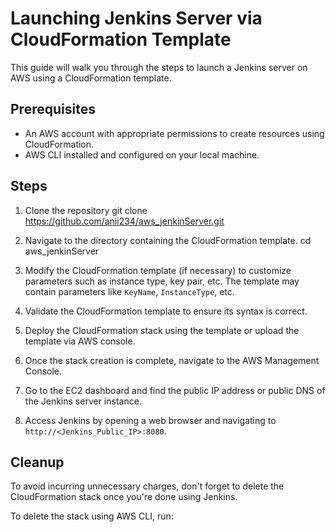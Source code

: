 # Launching Jenkins Server via CloudFormation Template

This guide will walk you through the steps to launch a Jenkins server on AWS using a CloudFormation template.

## Prerequisites
- An AWS account with appropriate permissions to create resources using CloudFormation.
- AWS CLI installed and configured on your local machine.

## Steps

1. Clone the repository
git clone https://github.com/anii234/aws_jenkinServer.git

2. Navigate to the directory containing the CloudFormation template.
cd aws_jenkinServer


3. Modify the CloudFormation template (if necessary) to customize parameters such as instance type, key pair, etc. The template may contain parameters like `KeyName`, `InstanceType`, etc.

4. Validate the CloudFormation template to ensure its syntax is correct.


5. Deploy the CloudFormation stack using the template or upload the template via AWS console.

7. Once the stack creation is complete, navigate to the AWS Management Console.

8. Go to the EC2 dashboard and find the public IP address or public DNS of the Jenkins server instance.

9. Access Jenkins by opening a web browser and navigating to `http://<Jenkins_Public_IP>:8080`.

## Cleanup
To avoid incurring unnecessary charges, don't forget to delete the CloudFormation stack once you're done using Jenkins.

To delete the stack using AWS CLI, run:

